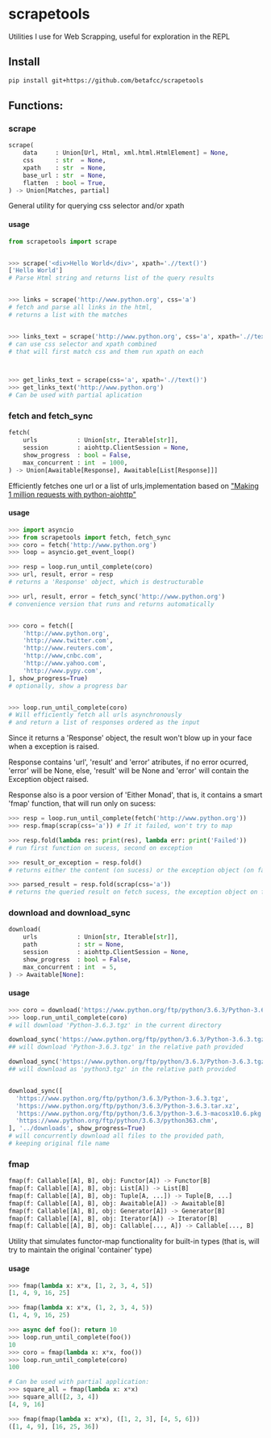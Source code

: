 # scrapetools

Utilities I use for Web Scrapping, useful for exploration in the REPL

Install
-------

```sh
pip install git+https://github.com/betafcc/scrapetools

```

## Functions:

### scrape
```py
scrape(
    data     : Union[Url, Html, xml.html.HtmlElement] = None,
    css      : str  = None,
    xpath    : str  = None,
    base_url : str  = None,
    flatten  : bool = True,
) -> Union[Matches, partial]
```
General utility for querying css selector and/or xpath


#### usage
```py
from scrapetools import scrape


>>> scrape('<div>Hello World</div>', xpath='.//text()')
['Hello World']
# Parse Html string and returns list of the query results


>>> links = scrape('http://www.python.org', css='a')
# fetch and parse all links in the html,
# returns a list with the matches


>>> links_text = scrape('http://www.python.org', css='a', xpath='.//text()')
# can use css selector and xpath combined
# that will first match css and them run xpath on each



>>> get_links_text = scrape(css='a', xpath='.//text()')
>>> get_links_text('http://www.python.org')
# Can be used with partial aplication
```

### fetch and fetch_sync
```py
fetch(
    urls           : Union[str, Iterable[str]],
    session        : aiohttp.ClientSession = None,
    show_progress  : bool = False,
    max_concurrent : int  = 1000,
) -> Union[Awaitable[Response], Awaitable[List[Response]]]
```

Efficiently fetches one url or a list of urls,implementation
based on ["Making 1 million requests with python-aiohttp"](
https://pawelmhm.github.io/asyncio/python/aiohttp/2016/04/22/asyncio-aiohttp.html)

#### usage
```py
>>> import asyncio
>>> from scrapetools import fetch, fetch_sync
>>> coro = fetch('http://www.python.org')
>>> loop = asyncio.get_event_loop()

>>> resp = loop.run_until_complete(coro)
>>> url, result, error = resp
# returns a 'Response' object, which is destructurable

>>> url, result, error = fetch_sync('http://www.python.org')
# convenience version that runs and returns automatically


>>> coro = fetch([
    'http://www.python.org',
    'http://www.twitter.com',
    'http://www.reuters.com',
    'http://www,cnbc.com',
    'http://www.yahoo.com',
    'http://www.pypy.com',
], show_progress=True)
# optionally, show a progress bar


>>> loop.run_until_complete(coro)
# Will efficiently fetch all urls asynchronously
# and return a list of responses ordered as the input
```

Since it returns a 'Response' object, the result won't blow up in your face when a exception is raised.

Response contains 'url', 'result' and 'error' atributes, if no error ocurred, 'error' will be None, else, 'result' will be None and 'error' will contain the Exception object raised.

Response also is a poor version of 'Either Monad', that is, it contains a smart 'fmap' function, that will run only on sucess:

```py
>>> resp = loop.run_until_complete(fetch('http://www.python.org'))
>>> resp.fmap(scrap(css='a')) # If it failed, won't try to map

>>> resp.fold(lambda res: print(res), lambda err: print('Failed'))
# run first function on sucess, second on exception

>>> result_or_exception = resp.fold()
# returns either the content (on sucess) or the exception object (on failure)

>>> parsed_result = resp.fold(scrap(css='a'))
# returns the queried result on fetch sucess, the exception object on failure
```

### download and download_sync
```py
download(
    urls           : Union[str, Iterable[str]],
    path           : str = None,
    session        : aiohttp.ClientSession = None,
    show_progress  : bool = False,
    max_concurrent : int  = 5,
) -> Awaitable[None]:
```

#### usage
```py
>>> coro = download('https://www.python.org/ftp/python/3.6.3/Python-3.6.3.tgz', show_progress=True)
>>> loop.run_until_complete(coro)
# will download 'Python-3.6.3.tgz' in the current directory

download_sync('https://www.python.org/ftp/python/3.6.3/Python-3.6.3.tgz', '../downloads', show_progress=True)
## will download 'Python-3.6.3.tgz' in the relative path provided

download_sync('https://www.python.org/ftp/python/3.6.3/Python-3.6.3.tgz', '../downloads/python3.tgz', show_progress=True)
## will download as 'python3.tgz' in the relative path provided


download_sync([
  'https://www.python.org/ftp/python/3.6.3/Python-3.6.3.tgz',
  'https://www.python.org/ftp/python/3.6.3/Python-3.6.3.tar.xz',
  'https://www.python.org/ftp/python/3.6.3/python-3.6.3-macosx10.6.pkg',
  'https://www.python.org/ftp/python/3.6.3/python363.chm',
], '../downloads', show_progress=True)
# will concurrently download all files to the provided path,
# keeping original file name
```
### fmap
```py
fmap(f: Callable[[A], B], obj: Functor[A]) -> Functor[B]
fmap(f: Callable[[A], B], obj: List[A]) -> List[B]
fmap(f: Callable[[A], B], obj: Tuple[A, ...]) -> Tuple[B, ...]
fmap(f: Callable[[A], B], obj: Awaitable[A]) -> Awaitable[B]
fmap(f: Callable[[A], B], obj: Generator[A]) -> Generator[B]
fmap(f: Callable[[A], B], obj: Iterator[A]) -> Iterator[B]
fmap(f: Callable[[A], B], obj: Callable[..., A]) -> Callable[..., B]
```
Utility that simulates functor-map functionality for built-in types
(that is, will try to maintain the original 'container' type)

#### usage
```py
>>> fmap(lambda x: x*x, [1, 2, 3, 4, 5])
[1, 4, 9, 16, 25]

>>> fmap(lambda x: x*x, (1, 2, 3, 4, 5))
(1, 4, 9, 16, 25)

>>> async def foo(): return 10
>>> loop.run_until_complete(foo())
10
>>> coro = fmap(lambda x: x*x, foo())
>>> loop.run_until_complete(coro)
100

# Can be used with partial application:
>>> square_all = fmap(lambda x: x*x)
>>> square_all([2, 3, 4])
[4, 9, 16]

>>> fmap(fmap(lambda x: x*x), ([1, 2, 3], [4, 5, 6]))
([1, 4, 9], [16, 25, 36])

```
